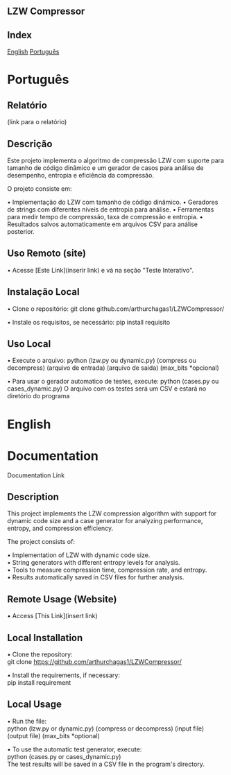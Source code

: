 ## LZW Compressor

## Index
[English](#english)
[Português](#portugues)

# Português

## Relatório
(link para o relatório)

## Descrição

Este projeto implementa o algoritmo de compressão LZW com suporte para tamanho de código dinâmico e um gerador de casos para análise de desempenho, entropia e eficiência da compressão.

O projeto consiste em:

• Implementação do LZW com tamanho de código dinâmico.
• Geradores de strings com diferentes níveis de entropia para análise.
• Ferramentas para medir tempo de compressão, taxa de compressão e entropia.
• Resultados salvos automaticamente em arquivos CSV para análise posterior.

## Uso Remoto (site)

• Acesse [Este Link](inserir link) e vá na seção "Teste Interativo".

## Instalação Local

• Clone o repositório: 
git clone github.com/arthurchagas1/LZWCompressor/

• Instale os requisitos, se necessário:
pip install requisito

## Uso Local

• Execute o arquivo:
python (lzw.py ou dynamic.py) (compress ou decompress) (arquivo de entrada) (arquivo de saida) (max_bits *opcional)

• Para usar o gerador automatico de testes, execute:
python (cases.py ou cases_dynamic.py)
O arquivo com os testes será um CSV e estará no diretório do programa

# English

# Documentation
Documentation Link

## Description

This project implements the LZW compression algorithm with support for dynamic code size and a case generator for analyzing performance, entropy, and compression efficiency.

The project consists of:

• Implementation of LZW with dynamic code size.  
• String generators with different entropy levels for analysis.  
• Tools to measure compression time, compression rate, and entropy.  
• Results automatically saved in CSV files for further analysis.

## Remote Usage (Website)

• Access [This Link](insert link)

## Local Installation

• Clone the repository:  
git clone https://github.com/arthurchagas1/LZWCompressor/

• Install the requirements, if necessary:  
pip install requirement

## Local Usage

• Run the file:  
python (lzw.py or dynamic.py) (compress or decompress) (input file) (output file) (max_bits *optional)

• To use the automatic test generator, execute:  
python (cases.py or cases_dynamic.py)  
The test results will be saved in a CSV file in the program's directory.

